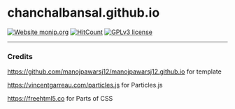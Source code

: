 # chanchalbansal.github.io

[![Website monip.org](https://img.shields.io/website-up-down-green-red/http/monip.org.svg)](http://monip.org/)
[![HitCount](http://hits.dwyl.io/manojpawarsj12/manojpawarsj12github.svg)](http://hits.dwyl.io/manojpawarsj12/manojpawarsj12github)
[![GPLv3 license](https://img.shields.io/badge/License-GPLv3-blue.svg)](http://perso.crans.org/besson/LICENSE.html)

---
### Credits
https://github.com/manojpawarsj12/manojpawarsj12.github.io for template

https://vincentgarreau.com/particles.js for Particles.js

https://freehtml5.co for Parts of CSS
